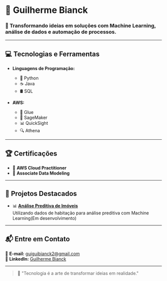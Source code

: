 # 🌟 Guilherme Bianck

### 🚀 Transformando ideias em soluções com **Machine Learning**, **análise de dados** e **automação de processos**.

---

## 💻 Tecnologias e Ferramentas

- **Linguagens de Programação:**
  - 🐍 Python
  - ☕ Java
  - 🛢️ SQL

- **AWS:**
  - 🔗 Glue
  - 🤖 SageMaker
  - 📊 QuickSight
  - 🔍 Athena

---

## 🏆 Certificações

- 📜 **AWS Cloud Practitioner**
- 📜 **Associate Data Modeling**

---

## 📌 Projetos Destacados

- 📊 **[Análise Preditiva de Imóveis](https://github.com/guibianck/Projeto-ML)**  
  Utilizando dados de habitação para análise preditiva com Machine Learning(Em desenvolvimento)
---

## 📬 Entre em Contato

💌 **E-mail:** guiguibianck2@gmail.com  
🔗 **LinkedIn:** [Guilherme Bianck](https://www.linkedin.com/in/guilherme-bianck/)

---

> 🌟 "Tecnologia é a arte de transformar ideias em realidade."
